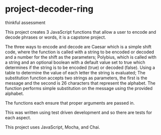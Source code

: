 # project-decoder-ring
thinkful assessment

This project creates 3 JavaScript functions that allow a user to encode and decode phrases or words, it is a capstone project.

The three ways to encode and decode are Caesar which is a simple shift code, where the function is called with a string to be encoded or decoded and a number for the shift as the parameters; Polybius, which is called with a string and an optional boolean with a default value set to true which determines if the string is to be encoded (true) or decoded (false). Using a table to determine the value of each letter the string is evaluated; The substitution function accepts two strings as parameters, the first is the message and the second is 26 characters that represent the alphabet. The function performs simple substitution on the message using the provided alphabet. 

The functions each ensure that proper arguments are passed in. 

This was written using test driven development and so there are tests for each aspect.

This project uses JavaScript, Mocha, and Chai. 
